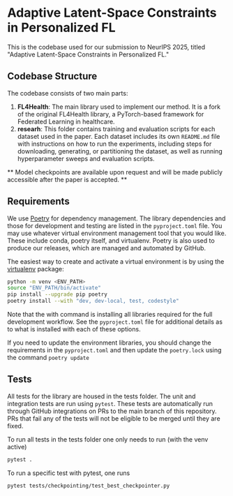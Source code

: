 # Adaptive Latent-Space Constraints in Personalized FL
This is the codebase used for our submission to NeurIPS 2025, titled "Adaptive Latent-Space Constraints in Personalized FL."

## Codebase Structure

The codebase consists of two main parts:

1. **FL4Health**: The main library used to implement our method. It is a fork of the original FL4Health library, a PyTorch-based framework for Federated Learning in healthcare.
2. **researh**: This folder contains training and evaluation scripts for each dataset used in the paper. Each dataset includes its own `README.md` file with instructions on how to run the experiments, including steps for downloading, generating, or partitioning the dataset, as well as running hyperparameter sweeps and evaluation scripts.

** Model checkpoints are available upon request and will be made publicly accessible after the paper is accepted. **

## Requirements
We use [Poetry](https://python-poetry.org/) for dependency management. The library dependencies and those for development and testing are listed in the `pyproject.toml` file. You may use whatever virtual environment management tool that you would like. These include conda, poetry itself, and virtualenv. Poetry is also used to produce our releases, which are managed and automated by GitHub.

The easiest way to create and activate a virtual environment is by using the [virtualenv](https://pypi.org/project/virtualenv/) package:
```bash
python -m venv <ENV_PATH>
source "ENV_PATH/bin/activate"
pip install --upgrade pip poetry
poetry install --with "dev, dev-local, test, codestyle"
```

Note that the with command is installing all libraries required for the full development workflow. See the `pyproject.toml` file for additional details as to what is installed with each of these options.

If you need to update the environment libraries, you should change the requirements in the `pyproject.toml` and then update the `poetry.lock` using the command `poetry update`

## Tests

All tests for the library are housed in the tests folder. The unit and integration tests are run using `pytest`. These tests are automatically run through GitHub integrations on PRs to the main branch of this repository. PRs that fail any of the tests will not be eligible to be merged until they are fixed.

To run all tests in the tests folder one only needs to run (with the venv active)
```bash
pytest .
```
To run a specific test with pytest, one runs
```bash
pytest tests/checkpointing/test_best_checkpointer.py
```

